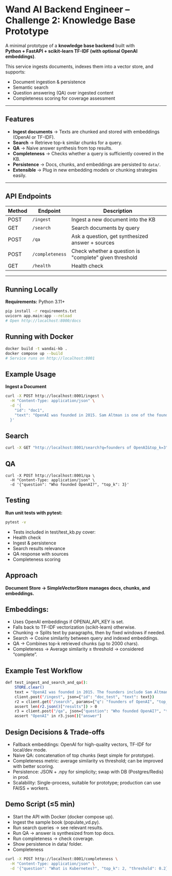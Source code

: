 # Wand AI Backend Engineer – Challenge 2: Knowledge Base Prototype

A minimal prototype of a **knowledge base backend** built with  
**Python + FastAPI + scikit-learn TF-IDF (with optional OpenAI embeddings)**.  

This service ingests documents, indexes them into a vector store, and supports:
- Document ingestion & persistence
- Semantic search
- Question answering (QA) over ingested content
- Completeness scoring for coverage assessment

---

## Features

- **Ingest documents** → Texts are chunked and stored with embeddings (OpenAI or TF-IDF).
- **Search** → Retrieve top-k similar chunks for a query.
- **QA** → Naive answer synthesis from top results.
- **Completeness** → Checks whether a query is sufficiently covered in the KB.
- **Persistence** → Docs, chunks, and embeddings are persisted to `data/`.
- **Extensible** → Plug in new embedding models or chunking strategies easily.

---

## API Endpoints

| Method | Endpoint        | Description |
|--------|-----------------|-------------|
| POST   | `/ingest`       | Ingest a new document into the KB |
| GET    | `/search`       | Search documents by query |
| POST   | `/qa`           | Ask a question, get synthesized answer + sources |
| POST   | `/completeness` | Check whether a question is "complete" given threshold |
| GET    | `/health`       | Health check |

---

## Running Locally

**Requirements:** Python 3.11+

```bash
pip install -r requirements.txt
uvicorn app.main:app --reload
# Open http://localhost:8000/docs
```
## Running with Docker
```bash
docker build -t wandai-kb .
docker compose up --build
# Service runs on http://localhost:8001
```
## Example Usage
**Ingest a Document**
```bash
curl -X POST http://localhost:8001/ingest \
  -H "Content-Type: application/json" \
  -d '{
    "id": "doc1",
    "text": "OpenAI was founded in 2015. Sam Altman is one of the founders."
  }'
```
## Search
```bash
curl -X GET "http://localhost:8001/search?q=founders of OpenAI&top_k=3"
```
## QA
```
curl -X POST http://localhost:8001/qa \
  -H "Content-Type: application/json" \
  -d '{"question": "Who founded OpenAI?", "top_k": 3}'
```

## Testing

**Run unit tests with pytest:**
```bash
pytest -v
```
* Tests included in test/test_kb.py cover:
* Health check
* Ingest & persistence
* Search results relevance
* QA response with sources
* Completeness scoring

## Approach

**Document Store → SimpleVectorStore manages docs, chunks, and embeddings.**

## Embeddings:

* Uses OpenAI embeddings if OPENAI_API_KEY is set.
* Falls back to TF-IDF vectorization (scikit-learn) otherwise.
* Chunking → Splits text by paragraphs, then by fixed windows if needed.
* Search → Cosine similarity between query and indexed embeddings.
* QA → Combines top-k retrieved chunks (up to 2000 chars).
* Completeness → Average similarity ≥ threshold → considered “complete”.

## Example Test Workflow
```bash
def test_ingest_and_search_and_qa():
    STORE.clear()
    text = "OpenAI was founded in 2015. The founders include Sam Altman."
    client.post("/ingest", json={"id": "doc_test", "text": text})
    r2 = client.get("/search", params={"q": "founders of OpenAI", "top_k": 3})
    assert len(r2.json()["results"]) > 0
    r3 = client.post("/qa", json={"question": "Who founded OpenAI?", "top_k": 3})
    assert "OpenAI" in r3.json()["answer"]
```
## Design Decisions & Trade-offs

* Fallback embeddings: OpenAI for high-quality vectors, TF-IDF for local/dev mode.
* Naive QA: concatenation of top chunks (kept simple for prototype).
* Completeness metric: average similarity vs threshold; can be improved with better scoring.
* Persistence: JSON + .npy for simplicity; swap with DB (Postgres/Redis) in prod.
* Scalability: Single-process, suitable for prototype; production can use FAISS + workers.

## Demo Script (≤5 min)

* Start the API with Docker (docker compose up).
* Ingest the sample book (populate_vd.py).
* Run search queries → see relevant results.
* Run QA → answer is synthesized from top docs.
* Run completeness → check coverage.
* Show persistence in data/ folder. 
* Completeness
```bash
curl -X POST http://localhost:8001/completeness \
  -H "Content-Type: application/json" \
  -d '{"question": "What is Kubernetes?", "top_k": 2, "threshold": 0.2}'
```